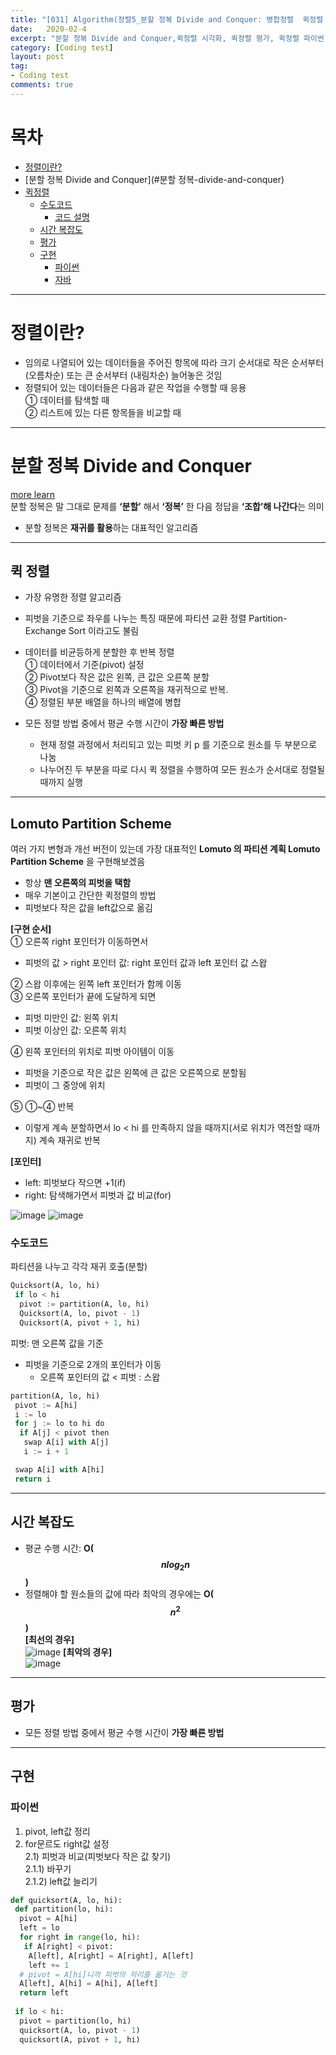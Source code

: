 ```yaml
---
title: "[031] Algorithm(정렬5_분할 정복 Divide and Conquer: 병합정렬  퀵정렬 quick sort)"
date:   2020-02-4
excerpt: "분할 정복 Divide and Conquer,퀵정렬 시각화, 퀵정렬 평가, 퀵정렬 파이썬 구현, 퀵정렬 자바 구현, 시간 복잡도,퀵정렬 쉽게 설명, 그림으로 보기"
category: [Coding test]
layout: post
tag:
- Coding test
comments: true
---
```


# 목차
- [정렬이란?](#정렬이란?)
- [분할 정복 Divide and Conquer](#분할 정복-divide-and-conquer)
- [퀵정렬](#퀵정렬)
  * [수도코드](#수도코드)
    + [코드 설명](#코드-설명)
  * [시간 복잡도](#시간-복잡도)
  * [평가](#평가)
  * [구현](#구현)
    + [파이썬](#파이썬)
    + [자바](#자바)


---

# 정렬이란?
* 임의로 나열되어 있는 데이터들을 주어진 항목에 따라 크기 순서대로 작은 순서부터 (오름차순) 또는 큰 순서부터 (내림차순) 늘어놓은 것임            
* 정렬되어 있는 데이터들은 다음과 같은 작업을 수행할 때 응용    
 ① 데이터를 탐색할 때    
 ② 리스트에 있는 다른 항목들을 비교할 때     

---



# 분할 정복 Divide and Conquer
[more learn](https://yerimoh.github.io//Algo029/)     
분할 정복은 말 그대로 문제를 **‘분할’** 해서 **‘정복’** 한 다음 정답을 **‘조합’해 나간다**는 의미      
* 분할 정복은 **재귀를 활용**하는 대표적인 알고리즘         
    

---

## 퀵 정렬
*	가장 유명한 정렬 알고리즘     
*	피벗을 기준으로 좌우를 나누는 특징 때문에 파티션 교환 정렬 Partition-Exchange Sort 이라고도 불림     
*	데이터를 비균등하게 분할한 후 반복 정렬    
①	데이터에서 기준(pivot) 설정   
②	Pivot보다 작은 값은 왼쪽, 큰 값은 오른쪽 분할     
③	Pivot을 기준으로 왼쪽과 오른쪽을 재귀적으로 반복.    
④ 정렬된 부분 배열을 하나의 배열에 병합    

* 모든 정렬 방법 중에서 평균 수행 시간이 **가장 빠른 방법**   
   * 현재 정렬 과정에서 처리되고 있는 피벗 키 p 를 기준으로 원소를 두 부분으로 나눔
   * 나누어진 두 부분을 따로 다시 퀵 정렬을 수행하여 모든 원소가 순서대로 정렬될 때까지 실행


---

##  Lomuto Partition Scheme
여러 가지 변형과 개선 버전이 있는데 가장 대표적인 **Lomuto 의 파티션 계획  Lomuto Partition Scheme** 을 구현해보겠음      
* 항상 **맨 오른쪽의 피벗을 택함**           
* 매우 기본이고 간단한 퀵정렬의 방법      
* 피벗보다 작은 값을 left값으로 옮김   


**[구현 순서]**   
① 오른쪽 right 포인터가 이동하면서    
* 피벗의 값 > right 포인터 값: right 포인터 값과 left 포인터 값 스왑      
    
② 스왑 이후에는 왼쪽 left 포인터가 함께 이동     
③   오른쪽 포인터가 끝에 도달하게 되면     
* 피벗 미만인 값: 왼쪽 위치        
* 피벗 이상인 값: 오른쪽 위치    

④ 왼쪽 포인터의 위치로 피벗 아이템이 이동         
* 피벗을 기준으로 작은 값은 왼쪽에 큰 값은 오른쪽으로 분할됨      
* 피벗이 그 중앙에 위치       

⑤ ①~④ 반복      
* 이렇게 계속 분할하면서 lo < hi 를 만족하지 않을 때까지(서로 위치가 역전할 때까지) 계속 재귀로 반복        

 **[포인터]**   
 * left: 피벗보다 작으면 +1(if)    
 * right: 탐색해가면서 피벗과 값 비교(for)   

![image](https://user-images.githubusercontent.com/76824611/125845769-3c12bcc3-613a-4026-9372-68b94b8ef5eb.png)
![image](https://user-images.githubusercontent.com/76824611/125844137-671c3712-e53f-45e0-8712-6b052282a5b3.png)






### 수도코드    
파티션을 나누고 각각 재귀 호출(분할)
```python
Quicksort(A, lo, hi) 
 if lo < hi 
  pivot := partition(A, lo, hi) 
  Quicksort(A, lo, pivot - 1) 
  Quicksort(A, pivot + 1, hi)
```

피벗: 맨 오른쪽 값을 기준   
* 피벗을 기준으로 2개의 포인터가 이동
  * 오른쪽 포인터의 값 < 피벗 : 스왑    

```python
partition(A, lo, hi) 
 pivot := A[hi] 
 i := lo 
 for j := lo to hi do
  if A[j] < pivot then 
   swap A[i] with A[j] 
   i := i + 1

 swap A[i] with A[hi] 
 return i
```



----


## 시간 복잡도
* 평균 수행 시간: **O($$nlog_{2}n$$)**    
* 정렬해야 할 원소들의 값에 따라 최악의 경우에는 **O($$n^2$$)**    
**[최선의 경우]**    
![image](https://user-images.githubusercontent.com/76824611/121266148-f8ff7a00-c8f4-11eb-80e5-eeabbf31eb6a.png)
**[최악의 경우]**  
![image](https://user-images.githubusercontent.com/76824611/121266162-fe5cc480-c8f4-11eb-9119-83f8b3d66356.png)



---


## 평가    
* 모든 정렬 방법 중에서 평균 수행 시간이 **가장 빠른 방법**




---

## 구현

### 파이썬
1) pivot, left값 정리    
2) for문르도 right값 설정     
  2.1) 피벗과 비교(피벗보다 작은 값 찾기)  
  2.1.1) 바꾸기   
  2.1.2) left값 늘리기
  
```python
def quicksort(A, lo, hi):
 def partition(lo, hi):
  pivot = A[hi] 
  left = lo
  for right in range(lo, hi):
   if A[right] < pivot:
    A[left], A[right] = A[right], A[left] 
    left += 1
  # pivot = A[hi]니까 피벗의 자리를 옮기는 것
  A[left], A[hi] = A[hi], A[left] 
  return left
  
 if lo < hi:
  pivot = partition(lo, hi) 
  quicksort(A, lo, pivot - 1) 
  quicksort(A, pivot + 1, hi)
```

